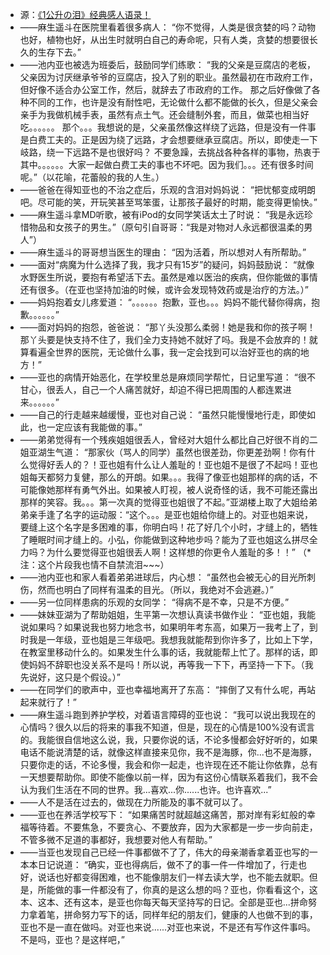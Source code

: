 - 源：[《1公升の泪》经典感人语录！](https://movie.douban.com/review/2872842/)
- ——麻生遥斗在医院里看着很多病人：
  “你不觉得，人类是很贪婪的吗？动物也好，植物也好，从出生时就明白自己的寿命呢，只有人类，贪婪的想要很长久的生存下去。”
- ——池内亚也被选为班委后，鼓励同学们练歌：
  “我的父亲是豆腐店的老板，父亲因为讨厌继承爷爷的豆腐店，投入了别的职业。虽然最初在市政府工作，但好像不适合办公室工作，然后，就辞去了市政府的工作。
  那之后好像做了各种不同的工作，也许是没有耐性吧，无论做什么都不能做的长久，但是父亲会亲手为我做机械手表，虽然有点土气。还会缝制外套，而且，做菜也相当好吃。。。。。。
  那个。。。我想说的是，父亲虽然像这样绕了远路，但是没有一件事是白费工夫的。正是因为绕了远路，才会想要继承豆腐店。所以，即使走一下岐路，绕一下远路不是也很好吗？
  不要急躁，去挑战各种各样的事物，热衷于其中。。。。。。大家一起做白费工夫的事也不坏吧。因为我们。。。还有很多时间呢。”（以花喻，花蕾般的我的人生。）
- ——爸爸在得知亚也的不治之症后，乐观的含泪对妈妈说：
  “把忧郁变成明朗吧。尽可能的笑，开玩笑甚至骂笨蛋，让那孩子最好的时期，能变得更愉快。”
- ——麻生遥斗拿MD听歌，被有iPod的女同学笑话太土了时说：
  “我是永远珍惜物品和女孩子的男生。”（原句引自哥哥：“我是对物对人永远都很温柔的男人”）
- ——麻生遥斗的哥哥想当医生的理由：
  “因为活着，所以想对人有所帮助。”
- ——面对“病魔为什么选择了我，我才只有15岁”的疑问，妈妈鼓励说：
  “就像水野医生所说，要抱有希望活下去。虽然是难以医治的疾病，但你能做的事情还有很多。（在亚也坚持加油的时候，或许会发现特效药或是治疗的方法。）”
- ——妈妈抱着女儿疼爱道：
  “。。。。。。抱歉，亚也。。。妈妈不能代替你得病，抱歉。。。。。。”
- ——面对妈妈的抱怨，爸爸说：
  “那丫头没那么柔弱！她是我和你的孩子啊！那丫头要是快支持不住了，我们全力支持她不就好了吗。我是不会放弃的！就算看遍全世界的医院，无论做什么事，我一定会找到可以治好亚也的病的地方！”
- ——亚也的病情开始恶化，在学校里总是麻烦同学帮忙，日记里写道：
  “很不甘心，很丢人，自己一个人痛苦就好，却迫不得已把周围的人都连累进来。。。。。。”
- ——自己的行走越来越缓慢，亚也对自己说：
  “虽然只能慢慢地行走，即使如此，也一定应该有我能做的事。”
- ——弟弟觉得有一个残疾姐姐很丢人，曾经对大姐什么都比自己好很不肖的二姐亚湖生气道：
  “那家伙（骂人的同学）虽然也很差劲，你更差劲啊！你有什么觉得好丢人的？！亚也姐有什么让人羞耻的！亚也姐不是很了不起吗！亚也姐每天都努力复健，那么的开朗。如果。。。我得了像亚也姐那样的病的话，不可能像她那样有勇气外出。如果被人盯视，被人说奇怪的话，我不可能还露出那样的笑容。我。。。第一次真的觉得亚也姐很了不起。”亚湖楼上取了大姐给弟弟亲手逢了名字的运动服：“这个。。。是亚也姐给你缝上的。对亚也姐来说，要缝上这个名字是多困难的事，你明白吗！花了好几个小时，才缝上的，牺牲了睡眠时间才缝上的。小弘，你能做到这种地步吗？能为了亚也姐这么拼尽全力吗？为什么要觉得亚也姐很丢人啊！这样想的你更令人羞耻的多！！”
  （*注：这个片段我也情不自禁流泪~~~）
- ——池内亚也和家人看着弟弟进球后，内心想：
  “虽然也会被无心的目光所刺伤，然而也明白了同样有温柔的目光。（所以，我绝对不会逃避。）”
- ——另一位同样患病的乐观的女同学：
  “得病不是不幸，只是不方便。”
- ——妹妹亚湖为了帮助姐姐，生平第一次想认真读书做作业：
  “亚也姐，我能说如果吗？如果说我也努力地念书，如果明年考东高，如果万一我考上了，到时我是一年级，亚也姐是三年级吧。我想我就能帮到你许多了，比如上下学，在教室里移动什么的。如果发生什么事的话，我就能帮上忙了。那样的话，即使妈妈不辞职也没关系不是吗！所以说，再等我一下下，再坚持一下下。（我先说好，这只是个假设。）”
- ——在同学们的歌声中，亚也幸福地离开了东高：
  “摔倒了又有什么呢，再站起来就行了！”
- ——麻生遥斗跑到养护学校，对着语言障碍的亚也说：
  “我可以说出我现在的心情吗？很久以后的将来的事我不知道，但是，现在的心情是100%没有谎言的。我能很自信地这么说，我，只要你说的话，不论多慢都会好好听的，如果电话不能说清楚的话，就像这样直接来见你，我不是海豚，你...也不是海豚，只要你走的话，不论多慢，我会和你一起走，也许现在还不能让你依靠，总有一天想要帮助你。即使不能像以前一样，因为有这份心情联系着我们，我不会认为我们生活在不同的世界。我...喜欢...你......也许。也许喜欢...”
- ——人不是活在过去的，做现在力所能及的事不就可以了。
- ——亚也在养活学校写下：
  “如果痛苦时就超越这痛苦，那对岸有彩虹般的幸福等待着。不要焦急，不要贪心、不要放弃，因为大家都是一步一步向前走，不管多微不足道的事都好，我想要对他人有帮助。”
- ——当亚也发现自己已经一件事都做不了了，伟大的母亲潮香拿着亚也写的一本本日记说道：
  “确实，亚也得病后，做不了的事一件一件增加了，行走也好，说话也好都变得困难，也不能像朋友们一样去读大学，也不能去就职。但是，所能做的事一件都没有了，你真的是这么想的吗？亚也，你看看这个，这本、这本、还有这本，是亚也你每天每天坚持写的日记。全部是亚也...拼命努力拿着笔，拼命努力写下的话，同样年纪的朋友们，健康的人也做不到的事，亚也不是一直在做吗。对亚也来说......对亚也来说，不是还有写作这件事吗。不是吗，亚也？是这样吧，”